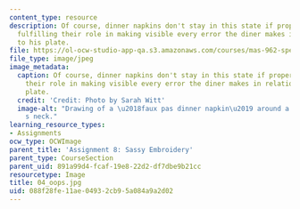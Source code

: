 ```yaml
---
content_type: resource
description: Of course, dinner napkins don't stay in this state if properly used,
  fulfilling their role in making visible every error the diner makes in relationship
  to his plate.
file: https://ol-ocw-studio-app-qa.s3.amazonaws.com/courses/mas-962-special-topics-new-textiles-spring-2010/088f28fe11ae04932cb95a084a9a2d02_04_oops.jpg
file_type: image/jpeg
image_metadata:
  caption: Of course, dinner napkins don't stay in this state if properly used, fulfilling
    their role in making visible every error the diner makes in relationship to his
    plate.
  credit: 'Credit: Photo by Sarah Witt'
  image-alt: "Drawing of a \u2018faux pas dinner napkin\u2019 around a diner\u2019\
    s neck."
learning_resource_types:
- Assignments
ocw_type: OCWImage
parent_title: 'Assignment 8: Sassy Embroidery'
parent_type: CourseSection
parent_uid: 891a99d4-fcaf-19e8-22d2-df7dbe9b21cc
resourcetype: Image
title: 04_oops.jpg
uid: 088f28fe-11ae-0493-2cb9-5a084a9a2d02
---
```

